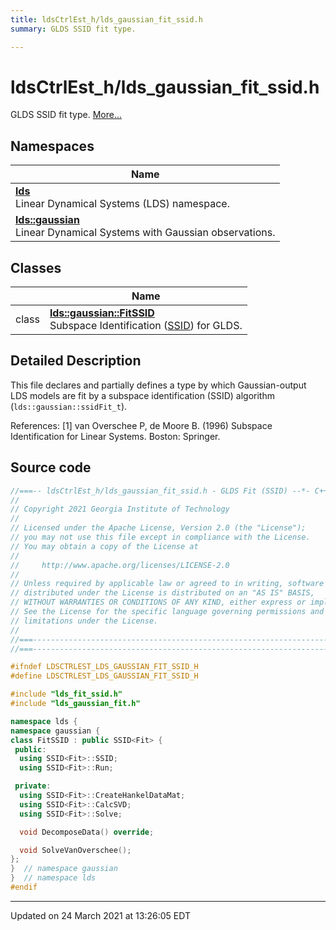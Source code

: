 ```yaml
---
title: ldsCtrlEst_h/lds_gaussian_fit_ssid.h
summary: GLDS SSID fit type. 

---
```


# ldsCtrlEst_h/lds_gaussian_fit_ssid.h

GLDS SSID fit type.  [More...](#detailed-description)



## Namespaces

| Name           |
| -------------- |
| **[lds](/lds-ctrl-est/docs/api/namespaces/namespacelds/)** <br>Linear Dynamical Systems (LDS) namespace.  |
| **[lds::gaussian](/lds-ctrl-est/docs/api/namespaces/namespacelds_1_1gaussian/)** <br>Linear Dynamical Systems with Gaussian observations.  |

## Classes

|                | Name           |
| -------------- | -------------- |
| class | **[lds::gaussian::FitSSID](/lds-ctrl-est/docs/api/classes/classlds_1_1gaussian_1_1_fit_s_s_i_d/)** <br>Subspace Identification ([SSID](/lds-ctrl-est/docs/api/classes/classlds_1_1_s_s_i_d/)) for GLDS.  |

## Detailed Description



This file declares and partially defines a type by which Gaussian-output LDS models are fit by a subspace identification (SSID) algorithm (`lds::gaussian::ssidFit_t`).

References: [1] van Overschee P, de Moore B. (1996) Subspace Identification for Linear Systems. Boston: Springer. 





## Source code

```cpp
//===-- ldsCtrlEst_h/lds_gaussian_fit_ssid.h - GLDS Fit (SSID) --*- C++ -*-===//
//
// Copyright 2021 Georgia Institute of Technology
//
// Licensed under the Apache License, Version 2.0 (the "License");
// you may not use this file except in compliance with the License.
// You may obtain a copy of the License at
//
//     http://www.apache.org/licenses/LICENSE-2.0
//
// Unless required by applicable law or agreed to in writing, software
// distributed under the License is distributed on an "AS IS" BASIS,
// WITHOUT WARRANTIES OR CONDITIONS OF ANY KIND, either express or implied.
// See the License for the specific language governing permissions and
// limitations under the License.
//
//===----------------------------------------------------------------------===//
//===----------------------------------------------------------------------===//

#ifndef LDSCTRLEST_LDS_GAUSSIAN_FIT_SSID_H
#define LDSCTRLEST_LDS_GAUSSIAN_FIT_SSID_H

#include "lds_fit_ssid.h"
#include "lds_gaussian_fit.h"

namespace lds {
namespace gaussian {
class FitSSID : public SSID<Fit> {
 public:
  using SSID<Fit>::SSID;
  using SSID<Fit>::Run;

 private:
  using SSID<Fit>::CreateHankelDataMat;
  using SSID<Fit>::CalcSVD;
  using SSID<Fit>::Solve;

  void DecomposeData() override;

  void SolveVanOverschee();
};
}  // namespace gaussian
}  // namespace lds
#endif
```


-------------------------------

Updated on 24 March 2021 at 13:26:05 EDT
